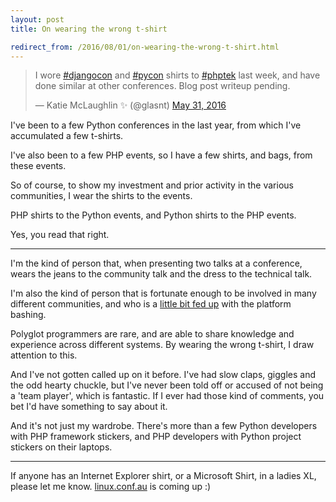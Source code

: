 ```yaml
---
layout: post
title: On wearing the wrong t-shirt

redirect_from: /2016/08/01/on-wearing-the-wrong-t-shirt.html
---
```



<blockquote class="twitter-tweet" data-lang="en"><p lang="en" dir="ltr">I wore <a href="https://twitter.com/hashtag/djangocon?src=hash">#djangocon</a> and <a href="https://twitter.com/hashtag/pycon?src=hash">#pycon</a> shirts to <a href="https://twitter.com/hashtag/phptek?src=hash">#phptek</a> last week, and have done similar at other conferences. Blog post writeup pending.</p>&mdash; Katie McLaughlin ✨ (@glasnt) <a href="https://twitter.com/glasnt/status/737649211345244164">May 31, 2016</a></blockquote>
<script async src="//platform.twitter.com/widgets.js" charset="utf-8"></script>

I've been to a few Python conferences in the last year, from which I've accumulated a few t-shirts.

I've also been to a few PHP events, so I have a few shirts, and bags, from these events.

So of course, to show my investment and prior activity in the various communities, I wear the shirts to the events.

PHP shirts to the Python events, and Python shirts to the PHP events.

Yes, you read that right.


-----

I'm the kind of person that, when presenting two talks at a conference, wears the jeans to the community talk and the dress to the technical talk.

I'm also the kind of person that is fortunate enough to be involved in many different communities, and who is a [little bit fed up](http://glasnt.com/blog/2015/12/16/on-contempt-culture.html) with the platform bashing.

Polyglot programmers are rare, and are able to share knowledge and experience across different systems. By wearing the wrong t-shirt, I draw attention to this.

And I've not gotten called up on it before. I've had slow claps, giggles and the odd hearty chuckle, but I've never been told off or accused of not being a 'team player', which is fantastic. If I ever had those kind of comments, you bet I'd have something to say about it.

And it's not just my wardrobe. There's more than a few Python developers with PHP framework stickers, and PHP developers with Python project stickers on their laptops.


---


If anyone has an Internet Explorer shirt, or a Microsoft Shirt, in a ladies XL, please let me know. [linux.conf.au](https://linux.conf.au) is coming up :)
